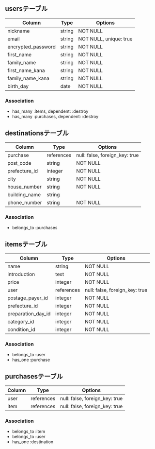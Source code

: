 ## usersテーブル

Column | Type | Options
-|-|-
nickname | string | NOT NULL
email | string | NOT NULL, unique: true
encrypted_password | string | NOT NULL
first_name | string | NOT NULL
family_name | string | NOT NULL
first_name_kana | string | NOT NULL
family_name_kana | string | NOT NULL
birth_day | date | NOT NULL

### Association

- has_many :items, dependent: :destroy
- has_many :purchases, dependent: :destroy



## destinationsテーブル

Column | Type | Options
-|-|-
purchase | references | null: false, foreign_key: true
post_code | string | NOT NULL
prefecture_id | integer | NOT NULL
city | string | NOT NULL
house_number | string | NOT NULL
building_name | string |
phone_number | string | NOT NULL

### Association

- belongs_to :purchases

## itemsテーブル

Column | Type | Options
-|-|-
name | string | NOT NULL
introduction | text | NOT NULL
price | integer | NOT NULL
user | references | null: false, foreign_key: true
postage_payer_id | integer | NOT NULL
prefecture_id| integer | NOT NULL
preparation_day_id | integer | NOT NULL
category_id | integer |  NOT NULL
condition_id | integer | NOT NULL

### Association

- belongs_to :user
- has_one :purchase



## purchasesテーブル

Column | Type | Options
-|-|-
user | references | null: false, foreign_key: true
item | references | null: false, foreign_key: true


### Association

- belongs_to :item
- belongs_to :user
- has_one :destination







